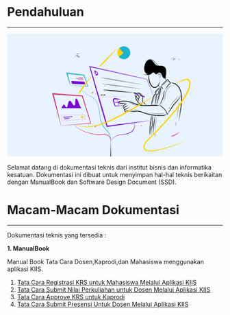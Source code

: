 # **Pendahuluan**
***
![Halaman Utama Dokumen](/assets/tech.jpg)

Selamat datang di dokumentasi teknis dari institut bisnis dan informatika kesatuan.
Dokumentasi ini dibuat untuk menyimpan hal-hal teknis berikaitan dengan ManualBook dan Software Design Document (SSD).


# **Macam-Macam Dokumentasi**
***
 Dokumentasi teknis yang tersedia :

**1. ManualBook**

Manual Book Tata Cara Dosen,Kaprodi,dan Mahasiswa menggunakan aplikasi KIIS.

 1. [Tata Cara Registrasi KRS untuk Mahasiswa Melalui Aplikasi KIIS](/ManualBook/Kiis_mahasiswa/)
 2. [Tata Cara Submit Nilai Perkuliahan untuk Dosen Melalui Aplikasi KIIS](/ManualBook/Kiis_dosen/)
 3. [Tata Cara Approve KRS untuk Kaprodi](/ManualBook/Kiis_kaprodi/)
 4. [Tata Cara Submit Presensi Untuk Dosen Melalui Aplikasi KIIS](/ManualBook/Kiis_presensi/)